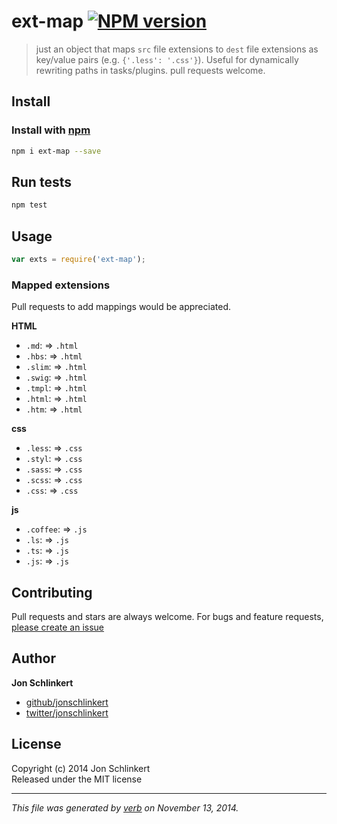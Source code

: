 # ext-map [![NPM version](https://badge.fury.io/js/ext-map.svg)](http://badge.fury.io/js/ext-map)

> just an object that maps `src` file extensions to `dest` file extensions as key/value pairs (e.g. `{'.less': '.css'}`). Useful for dynamically rewriting paths in tasks/plugins. pull requests welcome.

## Install
### Install with [npm](npmjs.org)

```bash
npm i ext-map --save
```

## Run tests

```bash
npm test
```

## Usage

```js
var exts = require('ext-map');
```

### Mapped extensions

Pull requests to add mappings would be appreciated.

**HTML**

- `.md`: => `.html`
- `.hbs`: => `.html`
- `.slim`: => `.html`
- `.swig`: => `.html`
- `.tmpl`: => `.html`
- `.html`: => `.html`
- `.htm`: => `.html`

**css**

- `.less`: => `.css`
- `.styl`: => `.css`
- `.sass`: => `.css`
- `.scss`: => `.css`
- `.css`: => `.css`

**js**

- `.coffee`: => `.js`
- `.ls`: => `.js`
- `.ts`: => `.js`
- `.js`: => `.js`



## Contributing
Pull requests and stars are always welcome. For bugs and feature requests, [please create an issue](https://github.com/jonschlinkert/ext-map/issues)

## Author

**Jon Schlinkert**
 
+ [github/jonschlinkert](https://github.com/jonschlinkert)
+ [twitter/jonschlinkert](http://twitter.com/jonschlinkert) 

## License
Copyright (c) 2014 Jon Schlinkert  
Released under the MIT license

***

_This file was generated by [verb](https://github.com/assemble/verb) on November 13, 2014._